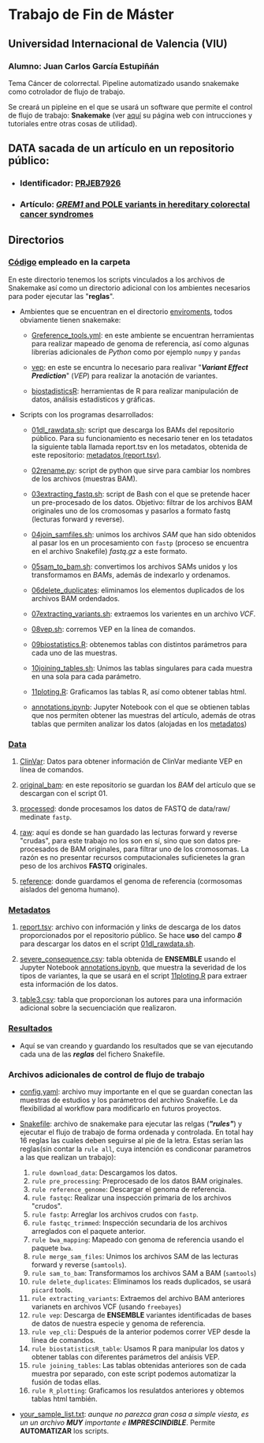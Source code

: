 # Trabajo de Fin de Máster 

## Universidad Internacional de Valencia (VIU)

### Alumno: Juan Carlos García Estupiñán

Tema Cáncer de colorrectal. Pipeline automatizado usando snakemake como cotrolador de flujo de trabajo.

Se creará un pipleine en el que se usará un software que permite el control de flujo de trabajo: **Snakemake** (ver [aquí](https://snakemake.readthedocs.io/en/stable/#) su página web con intrucciones y tutoriales entre otras cosas de utilidad).

## DATA sacada de un artículo en un repositorio público: 
* ### Identificador: [PRJEB7926](https://www.ebi.ac.uk/ena/browser/view/PRJEB7926)
* ### Artículo: [*GREM1* and POLE variants in hereditary colorectal cancer syndromes](https://onlinelibrary.wiley.com/doi/10.1002/gcc.22314)

## **Directorios**

### **[Código](code) empleado en la carpeta**

En este directorio tenemos los scripts vinculados a los archivos de Snakemake así como un directorio adicional con los ambientes necesarios para poder ejecutar las "**reglas**".

* Ambientes que se encuentran en el directorio [enviroments](code/enviroments/), todos obviamente tienen snakemake:

    * [Greference_tools.yml](code/enviroments/Greference_tools.yml): en este ambiente se encuentran herramientas para realizar mapeado de genoma de referencia, así como algunas librerías adicionales de *Python* como por ejemplo ```numpy``` y ```pandas```
    * [vep](code/enviroments/vep.yml): en este se encuntra lo necesario para realivar "***Variant Effect Prediction***" (*VEP*) para realizar la anotación de variantes.

    * [biostadisticsR](code/enviroments/biostatisticsR.yml): herramientas de R para realizar manipulación de datos, análisis estadísticos y gráficas.

* Scripts con los programas desarrollados:

    * [01dl_rawdata.sh](code/01dl_rawdata.bash): script que descarga los BAMs del repositorio público. Para su funcionamiento es necesario tener en los tetadatos la siguiente tabla llamada report.tsv en los metadatos, obtenida de este repositorio: [metadatos (report.tsv)](metadata/report.tsv).

    * [02rename.py](code/02rename.py): script de python que sirve para cambiar los nombres de los archivos (muestras BAM).

    * [03extracting_fastq.sh](code/03extracting_fastq.sh): script de Bash con el que se pretende hacer un pre-procesado de los datos. Objetivo: filtrar de los archivos BAM originales uno de los cromosomas y pasarlos a formato fastq (lecturas forward y reverse).

    * [04join_samfiles.sh](code/02join_samfiles.sh): unimos los archivos *SAM* que han sido obtenidos al pasar los en un procesamiento con ```fastp``` (proceso se encuentra en el archivo Snakefile) *fastq.gz* a este formato.

    * [05sam_to_bam.sh](code/05sam_to_bam.sh): convertimos los archivos SAMs unidos y los transformamos en *BAMs*, además de indexarlo y ordenamos.

    * [06delete_duplicates](code/06delete_duplicates.sh): eliminamos los elementos duplicados de los archivos BAM ordendados.

    * [07extracting_variants.sh](code/05extracting_variants.sh): extraemos los varientes en un archivo *VCF*.

    * [08vep.sh](code/08vep.sh): corremos VEP en la línea de comandos.

    * [09biostatistics.R](code/09biostatistics.R): obtenemos tablas con distintos parámetros para cada uno de las muestras.

    * [10joining_tables.sh](code/joining_tables.sh): Unimos las tablas singulares para cada muestra en una sola para cada parámetro.

    * [11ploting.R](code/code/11ploting.R): Graficamos las tablas R, así como obtener tablas html.

    * [annotations.ipynb](code/annotations.ipynb): Jupyter Notebook con el que se obtienen tablas que nos permiten obtener las muestras del artículo, además de otras tablas que permiten analizar los datos (alojadas en los [metadatos](metadata))

### **[Data](data)**

1. [ClinVar](data/ClinVar/): Datos para obtener información de ClinVar mediante VEP en línea de comandos. 

2. [original_bam](data/original_bam/): en este repositorio se guardan los *BAM* del artículo que se descargan con el script 01.

3. [processed](data/processed/): donde procesamos los datos de FASTQ de data/raw/ medinate ```fastp```.

4. [raw](data/raw/): aquí es donde se han guardado las lecturas forward y reverse "crudas", para este trabajo no los son en sí, sino que son datos pre-procesados de BAM originales, para filtrar uno de los cromosomas. La razón es no presentar recursos computacionales suficienetes la gran peso de los archivos **FASTQ** originales. 

5. [reference](data/reference/): donde guardamos el genoma de referencia (cormosomas aislados del genoma humano).


### **[Metadatos](metadata)**

1. [report.tsv](metadata/report.tsv): archivo con información y links de descarga de los datos proporcionados por el repositorio público. Se hace **uso** del campo ***8*** para descargar los datos en el script [01dl_rawdata.sh](code/01dl_rawdata.bash).

2. [severe_consequence.csv](metadata/severe_consequence.csv): tabla obtenida de **ENSEMBLE** usando el Jupyter Notebook [annotations.ipynb](code/annotations.ipynb), que muestra la severidad de los tipos de variantes, la que se usará en el script [11ploting.R](code/11ploting.R) para extraer esta información de los datos.

3. [table3.csv](metadata/table3.csv): tabla que proporcionan los autores para una información adicional sobre la secuenciación que realizaron.

### **[Resultados](results)**

* Aquí se van creando y guardando los resultados que se van ejecutando cada una de las ***reglas*** del fichero Snakefile.

### **Archivos adicionales de control de flujo de trabajo**

*  [config.yaml](config.yaml): archivo muy importante en el que se guardan conectan las muestras de estudios y los parámetros del archivo Snakefile. Le da flexibilidad al workflow para modificarlo en futuros proyectos.

* [Snakefile](Snakefile): archivo de snakemake para ejecutar las relgas (***"rules"***) y ejecutar el flujo de trabajo de forma ordenada y controlada. En total hay 16 reglas las cuales deben seguirse al pie de la letra. Estas serían las reglas(sin contar la ```rule all```, cuya intención es condiconar parametros a las que realizan un trabajo):

	1. ```rule download_data```: Descargamos los datos. 
	2. ```rule pre_processing```: Preprocesado de los datos BAM originales.  
	3. ```rule reference_genome```: Descargar el genoma de referencia. 
	4. ```rule fastqc```: Realizar una inspección primaria de los archivos "crudos".
	5. ```rule fastp```: Arreglar los archivos crudos con ```fastp```.
	6. ```rule fastqc_trimmed```: Inspección secundaria de los archivos arreglados con el paquete anterior. 
	7. ```rule bwa_mapping```: Mapeado con genoma de referencia usando el paquete ```bwa```.
	8. ```rule merge_sam_files```: Unimos los archivos SAM de las lecturas forward y reverse (```samtools```).
	9. ```rule sam_to_bam```: Transformamos los archivos SAM a BAM (```samtools```)
	10. ```rule delete_duplicates```: Eliminamos los reads duplicados, se usará ```picard``` tools.
	11. ```rule extracting_variants```: Extraemos del archivo BAM anteriores varianets en archivos VCF (usando ```freebayes```)
	12. ```rule vep```: Descarga de **ENSEMBLE** variantes identificadas de bases de datos de nuestra especie y genoma de referencia.
	13. ```rule vep_cli```: Después de la anterior podemos correr VEP desde la línea de comandos.
	14. ```rule biostatisticsR_table```: Usamos R para manipular los datos y obtener tablas con diferentes parámetros del anáisis VEP.
	15. ```rule joining_tables```: Las tablas obtenidas anteriores son de cada muestra por separado, con este script podemos automatizar la fusión de todas ellas.
	16. ```rule R_plotting```: Graficamos los resulatdos anteriores y obtemos tablas html también.


* [your_sample_list.txt](your_sample_list.txt): **aunque no parezca gran cosa a simple viesta, es un* un archivo ***MUY*** importante e ***IMPRESCINDIBLE****. Permite **AUTOMATIZAR** los scripts. 

